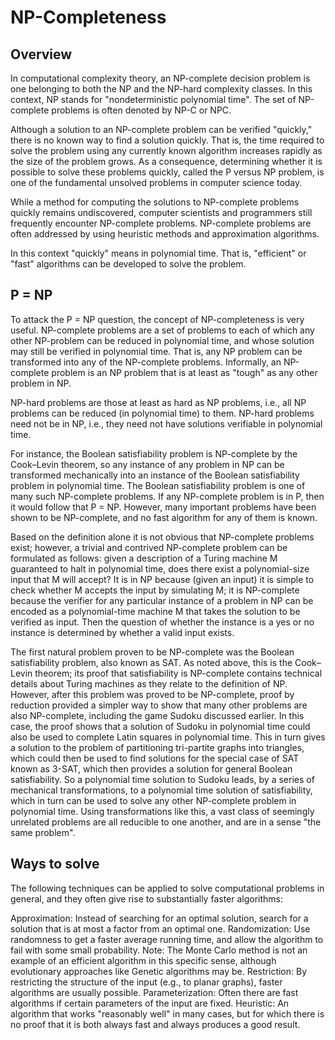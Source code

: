 # NP-Completeness

## Overview
In computational complexity theory, an NP-complete decision problem is one belonging to both the NP and the NP-hard complexity classes. In this context, NP stands for "nondeterministic polynomial time". The set of NP-complete problems is often denoted by NP-C or NPC.

Although a solution to an NP-complete problem can be verified "quickly," there is no known way to find a solution quickly. That is, the time required to solve the problem using any currently known algorithm increases rapidly as the size of the problem grows. As a consequence, determining whether it is possible to solve these problems quickly, called the P versus NP problem, is one of the fundamental unsolved problems in computer science today.

While a method for computing the solutions to NP-complete problems quickly remains undiscovered, computer scientists and programmers still frequently encounter NP-complete problems. NP-complete problems are often addressed by using heuristic methods and approximation algorithms.

In this context "quickly" means in polynomial time. That is, "efficient" or "fast" algorithms can be developed to solve the problem.

## P = NP

To attack the P = NP question, the concept of NP-completeness is very useful. NP-complete problems are a set of problems to each of which any other NP-problem can be reduced in polynomial time, and whose solution may still be verified in polynomial time. That is, any NP problem can be transformed into any of the NP-complete problems. Informally, an NP-complete problem is an NP problem that is at least as "tough" as any other problem in NP.

NP-hard problems are those at least as hard as NP problems, i.e., all NP problems can be reduced (in polynomial time) to them. NP-hard problems need not be in NP, i.e., they need not have solutions verifiable in polynomial time.

For instance, the Boolean satisfiability problem is NP-complete by the Cook–Levin theorem, so any instance of any problem in NP can be transformed mechanically into an instance of the Boolean satisfiability problem in polynomial time. The Boolean satisfiability problem is one of many such NP-complete problems. If any NP-complete problem is in P, then it would follow that P = NP. However, many important problems have been shown to be NP-complete, and no fast algorithm for any of them is known.

Based on the definition alone it is not obvious that NP-complete problems exist; however, a trivial and contrived NP-complete problem can be formulated as follows: given a description of a Turing machine M guaranteed to halt in polynomial time, does there exist a polynomial-size input that M will accept? It is in NP because (given an input) it is simple to check whether M accepts the input by simulating M; it is NP-complete because the verifier for any particular instance of a problem in NP can be encoded as a polynomial-time machine M that takes the solution to be verified as input. Then the question of whether the instance is a yes or no instance is determined by whether a valid input exists.

The first natural problem proven to be NP-complete was the Boolean satisfiability problem, also known as SAT. As noted above, this is the Cook–Levin theorem; its proof that satisfiability is NP-complete contains technical details about Turing machines as they relate to the definition of NP. However, after this problem was proved to be NP-complete, proof by reduction provided a simpler way to show that many other problems are also NP-complete, including the game Sudoku discussed earlier. In this case, the proof shows that a solution of Sudoku in polynomial time could also be used to complete Latin squares in polynomial time. This in turn gives a solution to the problem of partitioning tri-partite graphs into triangles, which could then be used to find solutions for the special case of SAT known as 3-SAT, which then provides a solution for general Boolean satisfiability. So a polynomial time solution to Sudoku leads, by a series of mechanical transformations, to a polynomial time solution of satisfiability, which in turn can be used to solve any other NP-complete problem in polynomial time. Using transformations like this, a vast class of seemingly unrelated problems are all reducible to one another, and are in a sense "the same problem".

## Ways to solve
The following techniques can be applied to solve computational problems in general, and they often give rise to substantially faster algorithms:

Approximation: Instead of searching for an optimal solution, search for a solution that is at most a factor from an optimal one.
Randomization: Use randomness to get a faster average running time, and allow the algorithm to fail with some small probability. Note: The Monte Carlo method is not an example of an efficient algorithm in this specific sense, although evolutionary approaches like Genetic algorithms may be.
Restriction: By restricting the structure of the input (e.g., to planar graphs), faster algorithms are usually possible.
Parameterization: Often there are fast algorithms if certain parameters of the input are fixed.
Heuristic: An algorithm that works "reasonably well" in many cases, but for which there is no proof that it is both always fast and always produces a good result.